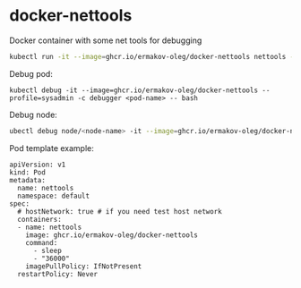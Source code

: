 # docker-nettools
Docker container with some net tools for debugging

```bash
kubectl run -it --image=ghcr.io/ermakov-oleg/docker-nettools nettools --restart=Never --namespace=default
```


Debug pod:

```
kubectl debug -it --image=ghcr.io/ermakov-oleg/docker-nettools --profile=sysadmin -c debugger <pod-name> -- bash
```

Debug node:

```bash
ubectl debug node/<node-name> -it --image=ghcr.io/ermakov-oleg/docker-nettools -- bash
```

Pod template example:

```
apiVersion: v1
kind: Pod
metadata:
  name: nettools
  namespace: default
spec:
  # hostNetwork: true # if you need test host network
  containers:
  - name: nettools
    image: ghcr.io/ermakov-oleg/docker-nettools
    command:
      - sleep
      - "36000"
    imagePullPolicy: IfNotPresent
  restartPolicy: Never
  ```
